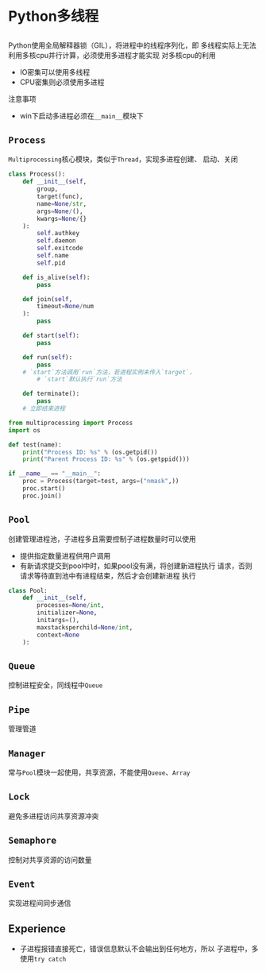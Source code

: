 #	Python多线程

##	

Python使用全局解释器锁（GIL），将进程中的线程序列化，即
多线程实际上无法利用多核cpu并行计算，必须使用多进程才能实现
对多核cpu的利用

-	IO密集可以使用多线程
-	CPU密集则必须使用多进程

注意事项

-	win下启动多进程必须在`__main__`模块下

##	`Process`

`Multiprocessing`核心模块，类似于`Thread`，实现多进程创建、
启动、关闭

```python
class Process():
	def __init__(self,
		group,
		target(func),
		name=None/str,
		args=None/(),
		kwargs=None/{}
	):
		self.authkey
		self.daemon
		self.exitcode
		self.name
		self.pid

	def is_alive(self):
		pass

	def join(self,
		timeout=None/num
	):
		pass

	def start(self):
		pass

	def run(self):
		pass
	# `start`方法调用`run`方法，若进程实例未传入`target`，
		# `start`默认执行`run`方法

	def terminate():
		pass
	# 立即结束进程
```


```python
from multiprocessing import Process
import os

def test(name):
	print("Process ID: %s" % (os.getpid())
	print("Parent Process ID: %s" % (os.getppid()))

if __name__ == "__main__":
	proc = Process(target=test, args=("nmask",))
	proc.start()
	proc.join()
```

##	`Pool`

创建管理进程池，子进程多且需要控制子进程数量时可以使用

-	提供指定数量进程供用户调用
-	有新请求提交到pool中时，如果pool没有满，将创建新进程执行
	请求，否则请求等待直到池中有进程结束，然后才会创建新进程
	执行

```python
class Pool:
	def __init__(self,
		processes=None/int,
		initializer=None,
		initargs=(),
		maxstacksperchild=None/int,
		context=None
	):

```

##	`Queue`

控制进程安全，同线程中`Queue`

##	`Pipe`

管理管道

##	`Manager`

常与`Pool`模块一起使用，共享资源，不能使用`Queue`、`Array`

##	`Lock`

避免多进程访问共享资源冲突

##	`Semaphore`

控制对共享资源的访问数量

##	`Event`

实现进程间同步通信

##	Experience

-	子进程报错直接死亡，错误信息默认不会输出到任何地方，所以
	子进程中，多使用`try catch`

